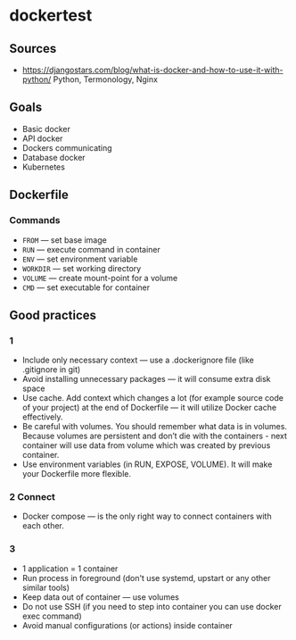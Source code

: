 # dockertest

## Sources

- https://djangostars.com/blog/what-is-docker-and-how-to-use-it-with-python/ Python, Termonology, Nginx


## Goals

- Basic docker
- API docker
- Dockers communicating
- Database docker
- Kubernetes

## Dockerfile


### Commands
- `FROM` — set base image
- `RUN` — execute command in container
- `ENV` — set environment variable
- `WORKDIR` — set working directory
- `VOLUME` — create mount-point for a volume
- `CMD` — set executable for container


## Good practices

### 1
- Include only necessary context — use a .dockerignore file (like .gitignore in git)
- Avoid installing unnecessary packages — it will consume extra disk space
- Use cache. Add context which changes a lot (for example source code of your project) at the end of Dockerfile — it will utilize Docker cache effectively.
- Be careful with volumes. You should remember what data is in volumes. Because volumes are persistent and don’t die with the containers - next container will use data from volume which was created by previous container.
- Use environment variables (in RUN, EXPOSE, VOLUME). It will make your Dockerfile more flexible.
### 2 Connect
- Docker compose — is the only right way to connect containers with each other.
### 3
- 1 application = 1 container
- Run process in foreground (don't use systemd, upstart or any other similar tools)
- Keep data out of container — use volumes
- Do not use SSH (if you need to step into container you can use docker exec command)
- Avoid manual configurations (or actions) inside container
